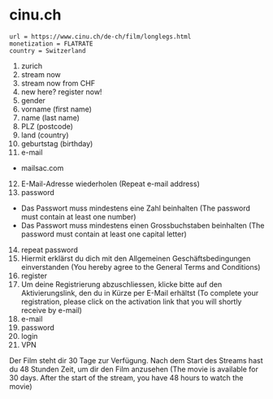# cinu.ch

~~~
url = https://www.cinu.ch/de-ch/film/longlegs.html
monetization = FLATRATE
country = Switzerland
~~~

1. zurich
2. stream now
3. stream now from CHF
4. new here? register now!
5. gender
6. vorname (first name)
7. name (last name)
8. PLZ (postcode)
9. land (country)
10. geburtstag (birthday)
11. e-mail
   - mailsac.com
12. E-Mail-Adresse wiederholen (Repeat e-mail address)
13. password
   - Das Passwort muss mindestens eine Zahl beinhalten (The password must contain at
      least one number)
   - Das Passwort muss mindestens einen Grossbuchstaben beinhalten (The password
     must contain at least one capital letter)
14. repeat password
15. Hiermit erklärst du dich mit den Allgemeinen Geschäftsbedingungen einverstanden
   (You hereby agree to the General Terms and Conditions)
16. register
17. Um deine Registrierung abzuschliessen, klicke bitte auf den Aktivierungslink,
   den du in Kürze per E-Mail erhältst (To complete your registration, please
   click on the activation link that you will shortly receive by e-mail)
18. e-mail
19. password
20. login
21. VPN

Der Film steht dir 30 Tage zur Verfügung. Nach dem Start des Streams hast du 48
Stunden Zeit, um dir den Film anzusehen (The movie is available for 30 days.
After the start of the stream, you have 48 hours to watch the movie)
